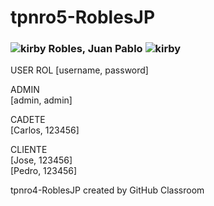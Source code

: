 # tpnro5-RoblesJP
### ![kirby](https://i.imgur.com/5gxBGkQ.png) Robles, Juan Pablo ![kirby](https://i.imgur.com/5gxBGkQ.png)

USER ROL 
[username, password]

ADMIN   
[admin, admin]

CADETE  
[Carlos, 123456]

CLIENTE  
[Jose, 123456]  
[Pedro, 123456]  

 
tpnro4-RoblesJP created by GitHub Classroom

